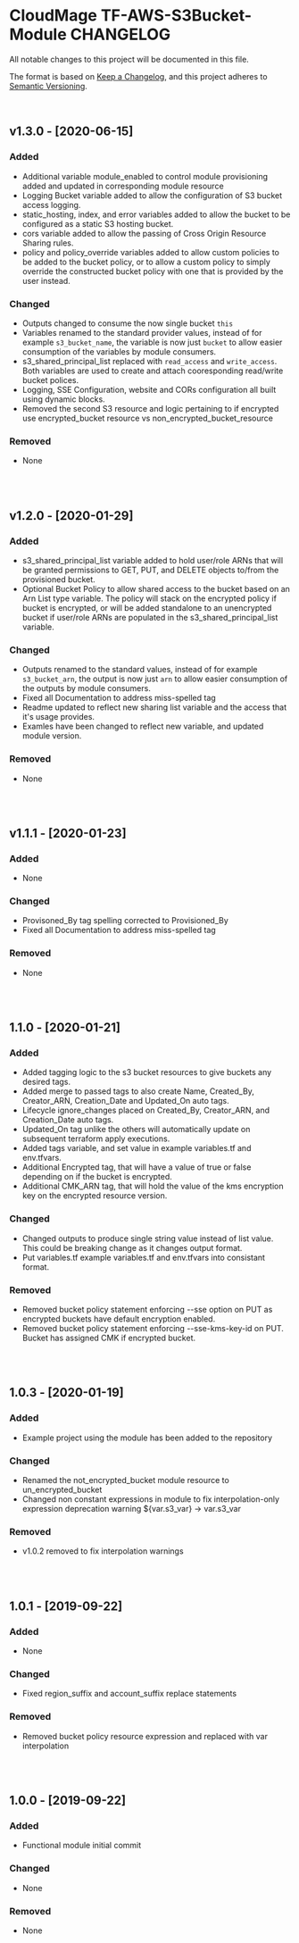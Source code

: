 <!-- VSCode Markdown Exclusions-->
<!-- markdownlint-disable MD024 Multiple Headings with the Same Content-->
# CloudMage TF-AWS-S3Bucket-Module CHANGELOG

All notable changes to this project will be documented in this file.

The format is based on [Keep a Changelog](https://keepachangelog.com/en/1.0.0/),
and this project adheres to [Semantic Versioning](https://semver.org/spec/v2.0.0.html).

<br>

## v1.3.0 - [2020-06-15]

### Added

- Additional variable module_enabled to control module provisioning added and updated in corresponding module resource
- Logging Bucket variable added to allow the configuration of S3 bucket access logging.
- static_hosting, index, and error variables added to allow the bucket to be configured as a static S3 hosting bucket.
- cors variable added to allow the passing of Cross Origin Resource Sharing rules.
- policy and policy_override variables added to allow custom policies to be added to the bucket policy, or to allow a custom policy to simply override the constructed bucket policy with one that is provided by the user instead.

### Changed

- Outputs changed to consume the now single bucket `this`
- Variables renamed to the standard provider values, instead of for example `s3_bucket_name`, the variable is now just `bucket` to allow easier consumption of the variables by module consumers.
- s3_shared_principal_list replaced with `read_access` and `write_access`. Both variables are used to create and attach cooresponding read/write bucket polices.
- Logging, SSE Configuration, website and CORs configuration all built using dynamic blocks.
- Removed the second S3 resource and logic pertaining to if encrypted use encrypted_bucket resource vs non_encrypted_bucket_resource

### Removed

- None

<br><br>

## v1.2.0 - [2020-01-29]

### Added

- s3_shared_principal_list variable added to hold user/role ARNs that will be granted permissions to GET, PUT, and DELETE objects to/from the provisioned bucket.
- Optional Bucket Policy to allow shared access to the bucket based on an Arn List type variable. The policy will stack on the encrypted policy if bucket is encrypted, or will be added standalone to an unencrypted bucket if user/role ARNs are populated in the s3_shared_principal_list variable.

### Changed

- Outputs renamed to the standard values, instead of for example `s3_bucket_arn`, the output is now just `arn` to allow easier consumption of the outputs by module consumers.
- Fixed all Documentation to address miss-spelled tag
- Readme updated to reflect new sharing list variable and the access that it's usage provides.
- Examles have been changed to reflect new variable, and updated module version.

### Removed

- None

<br><br>

## v1.1.1 - [2020-01-23]

### Added

- None

### Changed

- Provisoned_By tag spelling corrected to Provisioned_By
- Fixed all Documentation to address miss-spelled tag

### Removed

- None

<br><br>

## 1.1.0 - [2020-01-21]

### Added

- Added tagging logic to the s3 bucket resources to give buckets any desired tags.
- Added merge to passed tags to also create Name, Created_By, Creator_ARN, Creation_Date and Updated_On auto tags.
- Lifecycle ignore_changes placed on Created_By, Creator_ARN, and Creation_Date auto tags.
- Updated_On tag unlike the others will automatically update on subsequent terraform apply executions.
- Added tags variable, and set value in example variables.tf and env.tfvars.
- Additional Encrypted tag, that will have a value of true or false depending on if the bucket is encrypted.
- Additional CMK_ARN tag, that will hold the value of the kms encryption key on the encrypted resource version.

### Changed

- Changed outputs to produce single string value instead of list value. This could be breaking change as it changes output format.
- Put variables.tf example variables.tf and env.tfvars into consistant format.

### Removed

- Removed bucket policy statement enforcing --sse option on PUT as encrypted buckets have default encryption enabled.
- Removed bucket policy statement enforcing --sse-kms-key-id on PUT. Bucket has assigned CMK if encrypted bucket.

<br><br>

## 1.0.3 - [2020-01-19]

### Added

- Example project using the module has been added to the repository

### Changed

- Renamed the not_encrypted_bucket module resource to un_encrypted_bucket
- Changed non constant expressions in module to fix interpolation-only expression deprecation warning ${var.s3_var} -> var.s3_var

### Removed

- v1.0.2 removed to fix interpolation warnings

<br><br>

## 1.0.1 - [2019-09-22]

### Added

- None

### Changed

- Fixed region_suffix and account_suffix replace statements

### Removed

- Removed bucket policy resource expression and replaced with var interpolation

<br><br>

## 1.0.0 - [2019-09-22]

### Added

- Functional module initial commit

### Changed

- None

### Removed

- None
